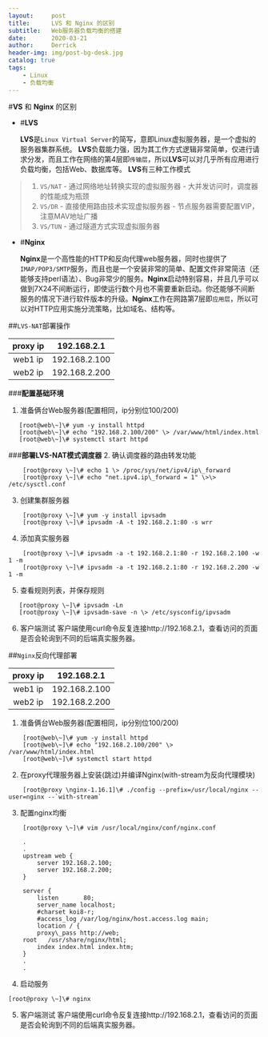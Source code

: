 ```yaml
---
layout:     post
title:      LVS 和 Nginx 的区别
subtitle:   Web服务器负载均衡的搭建
date:       2020-03-21
author:     Derrick
header-img: img/post-bg-desk.jpg
catalog: true
tags:
    - Linux
    - 负载均衡
---
```


#**VS** 和 **Nginx** 的区别

-   #**LVS**

    **LVS**是`Linux Virtual Server`的简写，意即Linux虚拟服务器，是一个虚拟的服务器集群系统。
    **LVS**负载能力强，因为其工作方式逻辑非常简单，仅进行请求分发，而且工作在网络的第4层即`传输层`，所以**LVS**可以对几乎所有应用进行负载均衡，包括Web、数据库等。
    **LVS**有三种工作模式
>1. `VS/NAT`
    -   通过网络地址转换实现的虚拟服务器
    -   大并发访问时，调度器的性能成为瓶颈
>2. `VS/DR`
    -   直接使用路由技术实现虚拟服务器
    -   节点服务器需要配置VIP，注意MAV地址广播
>3. `VS/TUN`
    -   通过隧道方式实现虚拟服务器



-   #**Nginx**

    **Nginx**是一个高性能的HTTP和反向代理web服务器，同时也提供了`IMAP/POP3/SMTP`服务，而且也是一个安装非常的简单、配置文件非常简洁（还能够支持perl语法）、Bug非常少的服务。**Nginx**启动特别容易，并且几乎可以做到7X24不间断运行，即使运行数个月也不需要重新启动。你还能够不间断服务的情况下进行软件版本的升级。**Nginx**工作在网路第7层即`应用层`，所以可以对HTTP应用实施分流策略，比如域名、结构等。

##`LVS-NAT`部署操作

   |proxy ip|192.168.2.1|
   |:-:|:-:|
   |web1 ip|192.168.2.100|
   |web2 ip |192.168.2.200|


###**配置基础环境** 
1. 准备俩台Web服务器(配置相同，ip分别位100/200)
 ```
    [root@web\~]\# yum -y install httpd 
    [root@web\~]\# echo "192.168.2.100/200" \> /var/www/html/index.html 
    [root@web\~]\# systemctl start httpd 
```
###**部署LVS-NAT模式调度器** 
2. 确认调度器的路由转发功能
```    
    [root@proxy \~]\# echo 1 \> /proc/sys/net/ipv4/ip\_forward 
    [root@proxy \~]\# echo "net.ipv4.ip\_forward = 1" \>\> /etc/sysctl.conf 
```
3. 创建集群服务器 
```    	
    [root@proxy \~]\# yum -y install ipvsadm 
    [root@proxy \~]\# ipvsadm -A -t 192.168.2.1:80 -s wrr
```
4. 添加真实服务器 
```    
    [root@proxy \~]\# ipvsadm -a -t 192.168.2.1:80 -r 192.168.2.100 -w 1 -m 
    [root@proxy \~]\# ipvsadm -a -t 192.168.2.1:80 -r 192.168.2.200 -w 1 -m 
```
5. 查看规则列表，并保存规则 
```
   [root@proxy \~]\# ipvsadm -Ln 
   [root@proxy \~]\# ipvsadm-save -n \> /etc/sysconfig/ipvsadm 
```
6. 客户端测试
客户端使用curl命令反复连接http:\/\/192.168.2.1，查看访问的页面是否会轮询到不同的后端真实服务器。

##`Nginx`反向代理部署

   |proxy ip|192.168.2.1|
   |:-:|:-:|
   |web1 ip|192.168.2.100|
   |web2 ip |192.168.2.200|
   
1. 准备俩台Web服务器(配置相同，ip分别位100/200)
```    
    [root@web\~]\# yum -y install httpd 
    [root@web\~]\# echo "192.168.2.100/200" \> /var/www/html/index.html 
    [root@web\~]\# systemctl start httpd
```
2. 在proxy代理服务器上安装(跳过)并编译Nginx(with-stream为反向代理模块)
```
    [root@proxy \nginx-1.16.1]\# ./config --prefix=/usr/local/nginx --user=nginx --`with-stream`
```
3.  配置nginx均衡 
```
    [root@proxy \~]\# vim /usr/local/nginx/conf/nginx.conf 

    .
    .
    upstream web {  
    	server 192.168.2.100;          
    	server 192.168.2.200;      
    } 
    
    server {   
    	listen       80;  
    	server_name localhost;   
    	#charset koi8-r;  
    	#access_log /var/log/nginx/host.access.log main;   
    	location / {  
    	proxy\_pass http://web;      
	root   /usr/share/nginx/html;      
    	index index.html index.htm;  
    }
    .
    .
 ```
4. 启动服务 
```
[root@proxy \~]\# nginx
```
5. 客户端测试
客户端使用curl命令反复连接http:\/\/192.168.2.1，查看访问的页面是否会轮询到不同的后端真实服务器。

